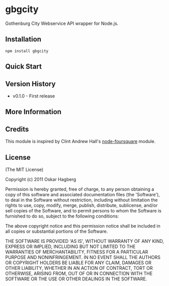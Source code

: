 # gbgcity

Gothenburg City Webservice API wrapper for Node.js.

## Installation

    npm install gbgcity

## Quick Start

## Version History

* v0.1.0 - First release

## More Information

## Credits

This module is inspired by Clint Andrew Hall's [node-foursquare](https://github.com/clintandrewhall/node-foursquare) module.

## License 

(The MIT License)

Copyright (c) 2011 Oskar Hagberg

Permission is hereby granted, free of charge, to any person obtaining
a copy of this software and associated documentation files (the
'Software'), to deal in the Software without restriction, including
without limitation the rights to use, copy, modify, merge, publish,
distribute, sublicense, and/or sell copies of the Software, and to
permit persons to whom the Software is furnished to do so, subject to
the following conditions:

The above copyright notice and this permission notice shall be
included in all copies or substantial portions of the Software.

THE SOFTWARE IS PROVIDED 'AS IS', WITHOUT WARRANTY OF ANY KIND,
EXPRESS OR IMPLIED, INCLUDING BUT NOT LIMITED TO THE WARRANTIES OF
MERCHANTABILITY, FITNESS FOR A PARTICULAR PURPOSE AND NONINFRINGEMENT.
IN NO EVENT SHALL THE AUTHORS OR COPYRIGHT HOLDERS BE LIABLE FOR ANY
CLAIM, DAMAGES OR OTHER LIABILITY, WHETHER IN AN ACTION OF CONTRACT,
TORT OR OTHERWISE, ARISING FROM, OUT OF OR IN CONNECTION WITH THE
SOFTWARE OR THE USE OR OTHER DEALINGS IN THE SOFTWARE.